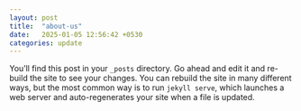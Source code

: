 ```yaml
---
layout: post
title:  "about-us"
date:   2025-01-05 12:56:42 +0530
categories: update
---
```

You’ll find this post in your `_posts` directory. Go ahead and edit it and re-build the site to see your changes. You can rebuild the site in many different ways, but the most common way is to run `jekyll serve`, which launches a web server and auto-regenerates your site when a file is updated.